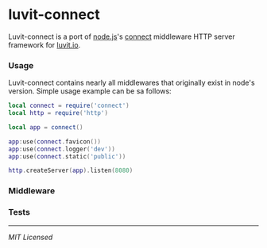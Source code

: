 # luvit-connect

Luvit-connect is a port of [node.js](http://nodejs.org/)'s [connect](https://github.com/senchalabs/connect) middleware HTTP server framework for [luvit.io](http://luvit.io/).

### Usage

Luvit-connect contains nearly all middlewares that originally exist in node's version. Simple usage example can be sa follows:

```lua
local connect = require('connect')
local http = require('http')

local app = connect()

app:use(connect.favicon())
app:use(connect.logger('dev'))
app:use(connect.static('public'))

http.createServer(app).listen(8080)
```

### Middleware

### Tests

---
*MIT Licensed*
